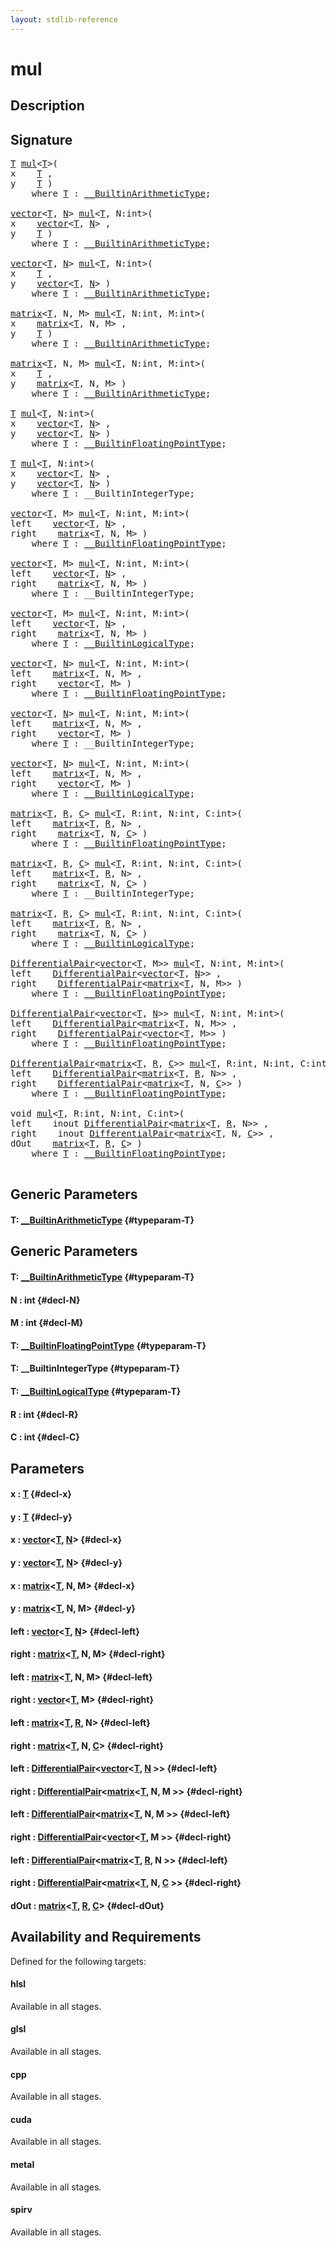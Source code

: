 ```yaml
---
layout: stdlib-reference
---
```


# mul

## Description





## Signature 

<pre>
<a href="/stdlib-reference/global-decls/mul#typeparam-T" class="code_type">T</a> <a href="/stdlib-reference/global-decls/mul">mul</a>&lt;<a href="/stdlib-reference/global-decls/mul#typeparam-T" class="code_type">T</a>&gt;(
x    <a href="/stdlib-reference/global-decls/mul#typeparam-T" class="code_type">T</a> ,
y    <a href="/stdlib-reference/global-decls/mul#typeparam-T" class="code_type">T</a> )
    <span class='code_keyword'>where</span> <a href="/stdlib-reference/global-decls/mul#typeparam-T" class="code_type">T</a> : <a href="/stdlib-reference/interfaces/BuiltinArithmeticType/index">__BuiltinArithmeticType</a>;

<a href="/stdlib-reference/types/vector/index">vector</a>&lt;<a href="/stdlib-reference/types/vector/index#typeparam-T" class="code_type">T</a>, <a href="/stdlib-reference/types/vector/index#decl-N" class="code_var">N</a>&gt; <a href="/stdlib-reference/global-decls/mul">mul</a>&lt;<a href="/stdlib-reference/global-decls/mul#typeparam-T" class="code_type">T</a>, N:int&gt;(
x    <a href="/stdlib-reference/types/vector/index">vector</a>&lt;<a href="/stdlib-reference/types/vector/index#typeparam-T" class="code_type">T</a>, <a href="/stdlib-reference/types/vector/index#decl-N" class="code_var">N</a>&gt; ,
y    <a href="/stdlib-reference/global-decls/mul#typeparam-T" class="code_type">T</a> )
    <span class='code_keyword'>where</span> <a href="/stdlib-reference/global-decls/mul#typeparam-T" class="code_type">T</a> : <a href="/stdlib-reference/interfaces/BuiltinArithmeticType/index">__BuiltinArithmeticType</a>;

<a href="/stdlib-reference/types/vector/index">vector</a>&lt;<a href="/stdlib-reference/types/vector/index#typeparam-T" class="code_type">T</a>, <a href="/stdlib-reference/types/vector/index#decl-N" class="code_var">N</a>&gt; <a href="/stdlib-reference/global-decls/mul">mul</a>&lt;<a href="/stdlib-reference/global-decls/mul#typeparam-T" class="code_type">T</a>, N:int&gt;(
x    <a href="/stdlib-reference/global-decls/mul#typeparam-T" class="code_type">T</a> ,
y    <a href="/stdlib-reference/types/vector/index">vector</a>&lt;<a href="/stdlib-reference/types/vector/index#typeparam-T" class="code_type">T</a>, <a href="/stdlib-reference/types/vector/index#decl-N" class="code_var">N</a>&gt; )
    <span class='code_keyword'>where</span> <a href="/stdlib-reference/global-decls/mul#typeparam-T" class="code_type">T</a> : <a href="/stdlib-reference/interfaces/BuiltinArithmeticType/index">__BuiltinArithmeticType</a>;

<a href="/stdlib-reference/types/matrix/index">matrix</a>&lt;<a href="/stdlib-reference/types/matrix/T" class="code_type">T</a>, N, M&gt; <a href="/stdlib-reference/global-decls/mul">mul</a>&lt;<a href="/stdlib-reference/global-decls/mul#typeparam-T" class="code_type">T</a>, N:int, M:int&gt;(
x    <a href="/stdlib-reference/types/matrix/index">matrix</a>&lt;<a href="/stdlib-reference/types/matrix/T" class="code_type">T</a>, N, M&gt; ,
y    <a href="/stdlib-reference/global-decls/mul#typeparam-T" class="code_type">T</a> )
    <span class='code_keyword'>where</span> <a href="/stdlib-reference/global-decls/mul#typeparam-T" class="code_type">T</a> : <a href="/stdlib-reference/interfaces/BuiltinArithmeticType/index">__BuiltinArithmeticType</a>;

<a href="/stdlib-reference/types/matrix/index">matrix</a>&lt;<a href="/stdlib-reference/types/matrix/T" class="code_type">T</a>, N, M&gt; <a href="/stdlib-reference/global-decls/mul">mul</a>&lt;<a href="/stdlib-reference/global-decls/mul#typeparam-T" class="code_type">T</a>, N:int, M:int&gt;(
x    <a href="/stdlib-reference/global-decls/mul#typeparam-T" class="code_type">T</a> ,
y    <a href="/stdlib-reference/types/matrix/index">matrix</a>&lt;<a href="/stdlib-reference/types/matrix/T" class="code_type">T</a>, N, M&gt; )
    <span class='code_keyword'>where</span> <a href="/stdlib-reference/global-decls/mul#typeparam-T" class="code_type">T</a> : <a href="/stdlib-reference/interfaces/BuiltinArithmeticType/index">__BuiltinArithmeticType</a>;

<a href="/stdlib-reference/global-decls/mul#typeparam-T" class="code_type">T</a> <a href="/stdlib-reference/global-decls/mul">mul</a>&lt;<a href="/stdlib-reference/global-decls/mul#typeparam-T" class="code_type">T</a>, N:int&gt;(
x    <a href="/stdlib-reference/types/vector/index">vector</a>&lt;<a href="/stdlib-reference/types/vector/index#typeparam-T" class="code_type">T</a>, <a href="/stdlib-reference/types/vector/index#decl-N" class="code_var">N</a>&gt; ,
y    <a href="/stdlib-reference/types/vector/index">vector</a>&lt;<a href="/stdlib-reference/types/vector/index#typeparam-T" class="code_type">T</a>, <a href="/stdlib-reference/types/vector/index#decl-N" class="code_var">N</a>&gt; )
    <span class='code_keyword'>where</span> <a href="/stdlib-reference/global-decls/mul#typeparam-T" class="code_type">T</a> : <a href="/stdlib-reference/interfaces/BuiltinFloatingPointType/index">__BuiltinFloatingPointType</a>;

<a href="/stdlib-reference/global-decls/mul#typeparam-T" class="code_type">T</a> <a href="/stdlib-reference/global-decls/mul">mul</a>&lt;<a href="/stdlib-reference/global-decls/mul#typeparam-T" class="code_type">T</a>, N:int&gt;(
x    <a href="/stdlib-reference/types/vector/index">vector</a>&lt;<a href="/stdlib-reference/types/vector/index#typeparam-T" class="code_type">T</a>, <a href="/stdlib-reference/types/vector/index#decl-N" class="code_var">N</a>&gt; ,
y    <a href="/stdlib-reference/types/vector/index">vector</a>&lt;<a href="/stdlib-reference/types/vector/index#typeparam-T" class="code_type">T</a>, <a href="/stdlib-reference/types/vector/index#decl-N" class="code_var">N</a>&gt; )
    <span class='code_keyword'>where</span> <a href="/stdlib-reference/global-decls/mul#typeparam-T" class="code_type">T</a> : __BuiltinIntegerType;

<a href="/stdlib-reference/types/vector/index">vector</a>&lt;<a href="/stdlib-reference/types/vector/index#typeparam-T" class="code_type">T</a>, M&gt; <a href="/stdlib-reference/global-decls/mul">mul</a>&lt;<a href="/stdlib-reference/global-decls/mul#typeparam-T" class="code_type">T</a>, N:int, M:int&gt;(
left    <a href="/stdlib-reference/types/vector/index">vector</a>&lt;<a href="/stdlib-reference/types/vector/index#typeparam-T" class="code_type">T</a>, <a href="/stdlib-reference/types/vector/index#decl-N" class="code_var">N</a>&gt; ,
right    <a href="/stdlib-reference/types/matrix/index">matrix</a>&lt;<a href="/stdlib-reference/types/matrix/T" class="code_type">T</a>, N, M&gt; )
    <span class='code_keyword'>where</span> <a href="/stdlib-reference/global-decls/mul#typeparam-T" class="code_type">T</a> : <a href="/stdlib-reference/interfaces/BuiltinFloatingPointType/index">__BuiltinFloatingPointType</a>;

<a href="/stdlib-reference/types/vector/index">vector</a>&lt;<a href="/stdlib-reference/types/vector/index#typeparam-T" class="code_type">T</a>, M&gt; <a href="/stdlib-reference/global-decls/mul">mul</a>&lt;<a href="/stdlib-reference/global-decls/mul#typeparam-T" class="code_type">T</a>, N:int, M:int&gt;(
left    <a href="/stdlib-reference/types/vector/index">vector</a>&lt;<a href="/stdlib-reference/types/vector/index#typeparam-T" class="code_type">T</a>, <a href="/stdlib-reference/types/vector/index#decl-N" class="code_var">N</a>&gt; ,
right    <a href="/stdlib-reference/types/matrix/index">matrix</a>&lt;<a href="/stdlib-reference/types/matrix/T" class="code_type">T</a>, N, M&gt; )
    <span class='code_keyword'>where</span> <a href="/stdlib-reference/global-decls/mul#typeparam-T" class="code_type">T</a> : __BuiltinIntegerType;

<a href="/stdlib-reference/types/vector/index">vector</a>&lt;<a href="/stdlib-reference/types/vector/index#typeparam-T" class="code_type">T</a>, M&gt; <a href="/stdlib-reference/global-decls/mul">mul</a>&lt;<a href="/stdlib-reference/global-decls/mul#typeparam-T" class="code_type">T</a>, N:int, M:int&gt;(
left    <a href="/stdlib-reference/types/vector/index">vector</a>&lt;<a href="/stdlib-reference/types/vector/index#typeparam-T" class="code_type">T</a>, <a href="/stdlib-reference/types/vector/index#decl-N" class="code_var">N</a>&gt; ,
right    <a href="/stdlib-reference/types/matrix/index">matrix</a>&lt;<a href="/stdlib-reference/types/matrix/T" class="code_type">T</a>, N, M&gt; )
    <span class='code_keyword'>where</span> <a href="/stdlib-reference/global-decls/mul#typeparam-T" class="code_type">T</a> : <a href="/stdlib-reference/interfaces/BuiltinLogicalType/index">__BuiltinLogicalType</a>;

<a href="/stdlib-reference/types/vector/index">vector</a>&lt;<a href="/stdlib-reference/types/vector/index#typeparam-T" class="code_type">T</a>, <a href="/stdlib-reference/types/vector/index#decl-N" class="code_var">N</a>&gt; <a href="/stdlib-reference/global-decls/mul">mul</a>&lt;<a href="/stdlib-reference/global-decls/mul#typeparam-T" class="code_type">T</a>, N:int, M:int&gt;(
left    <a href="/stdlib-reference/types/matrix/index">matrix</a>&lt;<a href="/stdlib-reference/types/matrix/T" class="code_type">T</a>, N, M&gt; ,
right    <a href="/stdlib-reference/types/vector/index">vector</a>&lt;<a href="/stdlib-reference/types/vector/index#typeparam-T" class="code_type">T</a>, M&gt; )
    <span class='code_keyword'>where</span> <a href="/stdlib-reference/global-decls/mul#typeparam-T" class="code_type">T</a> : <a href="/stdlib-reference/interfaces/BuiltinFloatingPointType/index">__BuiltinFloatingPointType</a>;

<a href="/stdlib-reference/types/vector/index">vector</a>&lt;<a href="/stdlib-reference/types/vector/index#typeparam-T" class="code_type">T</a>, <a href="/stdlib-reference/types/vector/index#decl-N" class="code_var">N</a>&gt; <a href="/stdlib-reference/global-decls/mul">mul</a>&lt;<a href="/stdlib-reference/global-decls/mul#typeparam-T" class="code_type">T</a>, N:int, M:int&gt;(
left    <a href="/stdlib-reference/types/matrix/index">matrix</a>&lt;<a href="/stdlib-reference/types/matrix/T" class="code_type">T</a>, N, M&gt; ,
right    <a href="/stdlib-reference/types/vector/index">vector</a>&lt;<a href="/stdlib-reference/types/vector/index#typeparam-T" class="code_type">T</a>, M&gt; )
    <span class='code_keyword'>where</span> <a href="/stdlib-reference/global-decls/mul#typeparam-T" class="code_type">T</a> : __BuiltinIntegerType;

<a href="/stdlib-reference/types/vector/index">vector</a>&lt;<a href="/stdlib-reference/types/vector/index#typeparam-T" class="code_type">T</a>, <a href="/stdlib-reference/types/vector/index#decl-N" class="code_var">N</a>&gt; <a href="/stdlib-reference/global-decls/mul">mul</a>&lt;<a href="/stdlib-reference/global-decls/mul#typeparam-T" class="code_type">T</a>, N:int, M:int&gt;(
left    <a href="/stdlib-reference/types/matrix/index">matrix</a>&lt;<a href="/stdlib-reference/types/matrix/T" class="code_type">T</a>, N, M&gt; ,
right    <a href="/stdlib-reference/types/vector/index">vector</a>&lt;<a href="/stdlib-reference/types/vector/index#typeparam-T" class="code_type">T</a>, M&gt; )
    <span class='code_keyword'>where</span> <a href="/stdlib-reference/global-decls/mul#typeparam-T" class="code_type">T</a> : <a href="/stdlib-reference/interfaces/BuiltinLogicalType/index">__BuiltinLogicalType</a>;

<a href="/stdlib-reference/types/matrix/index">matrix</a>&lt;<a href="/stdlib-reference/types/matrix/T" class="code_type">T</a>, <a href="/stdlib-reference/types/matrix/index#decl-R" class="code_var">R</a>, <a href="/stdlib-reference/types/matrix/index#decl-C" class="code_var">C</a>&gt; <a href="/stdlib-reference/global-decls/mul">mul</a>&lt;<a href="/stdlib-reference/global-decls/mul#typeparam-T" class="code_type">T</a>, R:int, N:int, C:int&gt;(
left    <a href="/stdlib-reference/types/matrix/index">matrix</a>&lt;<a href="/stdlib-reference/types/matrix/T" class="code_type">T</a>, <a href="/stdlib-reference/types/matrix/index#decl-R" class="code_var">R</a>, N&gt; ,
right    <a href="/stdlib-reference/types/matrix/index">matrix</a>&lt;<a href="/stdlib-reference/types/matrix/T" class="code_type">T</a>, N, <a href="/stdlib-reference/types/matrix/index#decl-C" class="code_var">C</a>&gt; )
    <span class='code_keyword'>where</span> <a href="/stdlib-reference/global-decls/mul#typeparam-T" class="code_type">T</a> : <a href="/stdlib-reference/interfaces/BuiltinFloatingPointType/index">__BuiltinFloatingPointType</a>;

<a href="/stdlib-reference/types/matrix/index">matrix</a>&lt;<a href="/stdlib-reference/types/matrix/T" class="code_type">T</a>, <a href="/stdlib-reference/types/matrix/index#decl-R" class="code_var">R</a>, <a href="/stdlib-reference/types/matrix/index#decl-C" class="code_var">C</a>&gt; <a href="/stdlib-reference/global-decls/mul">mul</a>&lt;<a href="/stdlib-reference/global-decls/mul#typeparam-T" class="code_type">T</a>, R:int, N:int, C:int&gt;(
left    <a href="/stdlib-reference/types/matrix/index">matrix</a>&lt;<a href="/stdlib-reference/types/matrix/T" class="code_type">T</a>, <a href="/stdlib-reference/types/matrix/index#decl-R" class="code_var">R</a>, N&gt; ,
right    <a href="/stdlib-reference/types/matrix/index">matrix</a>&lt;<a href="/stdlib-reference/types/matrix/T" class="code_type">T</a>, N, <a href="/stdlib-reference/types/matrix/index#decl-C" class="code_var">C</a>&gt; )
    <span class='code_keyword'>where</span> <a href="/stdlib-reference/global-decls/mul#typeparam-T" class="code_type">T</a> : __BuiltinIntegerType;

<a href="/stdlib-reference/types/matrix/index">matrix</a>&lt;<a href="/stdlib-reference/types/matrix/T" class="code_type">T</a>, <a href="/stdlib-reference/types/matrix/index#decl-R" class="code_var">R</a>, <a href="/stdlib-reference/types/matrix/index#decl-C" class="code_var">C</a>&gt; <a href="/stdlib-reference/global-decls/mul">mul</a>&lt;<a href="/stdlib-reference/global-decls/mul#typeparam-T" class="code_type">T</a>, R:int, N:int, C:int&gt;(
left    <a href="/stdlib-reference/types/matrix/index">matrix</a>&lt;<a href="/stdlib-reference/types/matrix/T" class="code_type">T</a>, <a href="/stdlib-reference/types/matrix/index#decl-R" class="code_var">R</a>, N&gt; ,
right    <a href="/stdlib-reference/types/matrix/index">matrix</a>&lt;<a href="/stdlib-reference/types/matrix/T" class="code_type">T</a>, N, <a href="/stdlib-reference/types/matrix/index#decl-C" class="code_var">C</a>&gt; )
    <span class='code_keyword'>where</span> <a href="/stdlib-reference/global-decls/mul#typeparam-T" class="code_type">T</a> : <a href="/stdlib-reference/interfaces/BuiltinLogicalType/index">__BuiltinLogicalType</a>;

<a href="/stdlib-reference/types/DifferentialPair/index">DifferentialPair</a>&lt;<a href="/stdlib-reference/types/vector/index" class="code_type">vector</a>&lt;<a href="/stdlib-reference/types/vector/index#typeparam-T" class="code_type">T</a>, M&gt;&gt; <a href="/stdlib-reference/global-decls/mul">mul</a>&lt;<a href="/stdlib-reference/global-decls/mul#typeparam-T" class="code_type">T</a>, N:int, M:int&gt;(
left    <a href="/stdlib-reference/types/DifferentialPair/index">DifferentialPair</a>&lt;<a href="/stdlib-reference/types/vector/index" class="code_type">vector</a>&lt;<a href="/stdlib-reference/types/vector/index#typeparam-T" class="code_type">T</a>, <a href="/stdlib-reference/types/vector/index#decl-N" class="code_var">N</a>&gt;&gt; ,
right    <a href="/stdlib-reference/types/DifferentialPair/index">DifferentialPair</a>&lt;<a href="/stdlib-reference/types/matrix/index" class="code_type">matrix</a>&lt;<a href="/stdlib-reference/types/matrix/T" class="code_type">T</a>, N, M&gt;&gt; )
    <span class='code_keyword'>where</span> <a href="/stdlib-reference/global-decls/mul#typeparam-T" class="code_type">T</a> : <a href="/stdlib-reference/interfaces/BuiltinFloatingPointType/index">__BuiltinFloatingPointType</a>;

<a href="/stdlib-reference/types/DifferentialPair/index">DifferentialPair</a>&lt;<a href="/stdlib-reference/types/vector/index" class="code_type">vector</a>&lt;<a href="/stdlib-reference/types/vector/index#typeparam-T" class="code_type">T</a>, <a href="/stdlib-reference/types/vector/index#decl-N" class="code_var">N</a>&gt;&gt; <a href="/stdlib-reference/global-decls/mul">mul</a>&lt;<a href="/stdlib-reference/global-decls/mul#typeparam-T" class="code_type">T</a>, N:int, M:int&gt;(
left    <a href="/stdlib-reference/types/DifferentialPair/index">DifferentialPair</a>&lt;<a href="/stdlib-reference/types/matrix/index" class="code_type">matrix</a>&lt;<a href="/stdlib-reference/types/matrix/T" class="code_type">T</a>, N, M&gt;&gt; ,
right    <a href="/stdlib-reference/types/DifferentialPair/index">DifferentialPair</a>&lt;<a href="/stdlib-reference/types/vector/index" class="code_type">vector</a>&lt;<a href="/stdlib-reference/types/vector/index#typeparam-T" class="code_type">T</a>, M&gt;&gt; )
    <span class='code_keyword'>where</span> <a href="/stdlib-reference/global-decls/mul#typeparam-T" class="code_type">T</a> : <a href="/stdlib-reference/interfaces/BuiltinFloatingPointType/index">__BuiltinFloatingPointType</a>;

<a href="/stdlib-reference/types/DifferentialPair/index">DifferentialPair</a>&lt;<a href="/stdlib-reference/types/matrix/index" class="code_type">matrix</a>&lt;<a href="/stdlib-reference/types/matrix/T" class="code_type">T</a>, <a href="/stdlib-reference/types/matrix/index#decl-R" class="code_var">R</a>, <a href="/stdlib-reference/types/matrix/index#decl-C" class="code_var">C</a>&gt;&gt; <a href="/stdlib-reference/global-decls/mul">mul</a>&lt;<a href="/stdlib-reference/global-decls/mul#typeparam-T" class="code_type">T</a>, R:int, N:int, C:int&gt;(
left    <a href="/stdlib-reference/types/DifferentialPair/index">DifferentialPair</a>&lt;<a href="/stdlib-reference/types/matrix/index" class="code_type">matrix</a>&lt;<a href="/stdlib-reference/types/matrix/T" class="code_type">T</a>, <a href="/stdlib-reference/types/matrix/index#decl-R" class="code_var">R</a>, N&gt;&gt; ,
right    <a href="/stdlib-reference/types/DifferentialPair/index">DifferentialPair</a>&lt;<a href="/stdlib-reference/types/matrix/index" class="code_type">matrix</a>&lt;<a href="/stdlib-reference/types/matrix/T" class="code_type">T</a>, N, <a href="/stdlib-reference/types/matrix/index#decl-C" class="code_var">C</a>&gt;&gt; )
    <span class='code_keyword'>where</span> <a href="/stdlib-reference/global-decls/mul#typeparam-T" class="code_type">T</a> : <a href="/stdlib-reference/interfaces/BuiltinFloatingPointType/index">__BuiltinFloatingPointType</a>;

void <a href="/stdlib-reference/global-decls/mul">mul</a>&lt;<a href="/stdlib-reference/global-decls/mul#typeparam-T" class="code_type">T</a>, R:int, N:int, C:int&gt;(
left    inout <a href="/stdlib-reference/types/DifferentialPair/index">DifferentialPair</a>&lt;<a href="/stdlib-reference/types/matrix/index" class="code_type">matrix</a>&lt;<a href="/stdlib-reference/types/matrix/T" class="code_type">T</a>, <a href="/stdlib-reference/types/matrix/index#decl-R" class="code_var">R</a>, N&gt;&gt; ,
right    inout <a href="/stdlib-reference/types/DifferentialPair/index">DifferentialPair</a>&lt;<a href="/stdlib-reference/types/matrix/index" class="code_type">matrix</a>&lt;<a href="/stdlib-reference/types/matrix/T" class="code_type">T</a>, N, <a href="/stdlib-reference/types/matrix/index#decl-C" class="code_var">C</a>&gt;&gt; ,
dOut    <a href="/stdlib-reference/types/matrix/index">matrix</a>&lt;<a href="/stdlib-reference/types/matrix/T" class="code_type">T</a>, <a href="/stdlib-reference/types/matrix/index#decl-R" class="code_var">R</a>, <a href="/stdlib-reference/types/matrix/index#decl-C" class="code_var">C</a>&gt; )
    <span class='code_keyword'>where</span> <a href="/stdlib-reference/global-decls/mul#typeparam-T" class="code_type">T</a> : <a href="/stdlib-reference/interfaces/BuiltinFloatingPointType/index">__BuiltinFloatingPointType</a>;

</pre>

## Generic Parameters

#### T: [\_\_BuiltinArithmeticType](/stdlib-reference/interfaces/BuiltinArithmeticType/index) {#typeparam-T}

## Generic Parameters

#### T: [\_\_BuiltinArithmeticType](/stdlib-reference/interfaces/BuiltinArithmeticType/index) {#typeparam-T}
#### N  : int {#decl-N}
#### M  : int {#decl-M}
#### T: [\_\_BuiltinFloatingPointType](/stdlib-reference/interfaces/BuiltinFloatingPointType/index) {#typeparam-T}
#### T: \_\_BuiltinIntegerType {#typeparam-T}
#### T: [\_\_BuiltinLogicalType](/stdlib-reference/interfaces/BuiltinLogicalType/index) {#typeparam-T}
#### R  : int {#decl-R}
#### C  : int {#decl-C}

## Parameters

#### x  : [T](/stdlib-reference/global-decls/mul#typeparam-T) {#decl-x}
#### y  : [T](/stdlib-reference/global-decls/mul#typeparam-T) {#decl-y}
#### x  : [vector](/stdlib-reference/types/vector/index)\<[T](/stdlib-reference/types/vector/index#typeparam-T), [N](/stdlib-reference/types/vector/index#decl-N)\> {#decl-x}
#### y  : [vector](/stdlib-reference/types/vector/index)\<[T](/stdlib-reference/types/vector/index#typeparam-T), [N](/stdlib-reference/types/vector/index#decl-N)\> {#decl-y}
#### x  : [matrix](/stdlib-reference/types/matrix/index)\<[T](/stdlib-reference/types/matrix/T), N, M\> {#decl-x}
#### y  : [matrix](/stdlib-reference/types/matrix/index)\<[T](/stdlib-reference/types/matrix/T), N, M\> {#decl-y}
#### left  : [vector](/stdlib-reference/types/vector/index)\<[T](/stdlib-reference/types/vector/index#typeparam-T), [N](/stdlib-reference/types/vector/index#decl-N)\> {#decl-left}
#### right  : [matrix](/stdlib-reference/types/matrix/index)\<[T](/stdlib-reference/types/matrix/T), N, M\> {#decl-right}
#### left  : [matrix](/stdlib-reference/types/matrix/index)\<[T](/stdlib-reference/types/matrix/T), N, M\> {#decl-left}
#### right  : [vector](/stdlib-reference/types/vector/index)\<[T](/stdlib-reference/types/vector/index#typeparam-T), M\> {#decl-right}
#### left  : [matrix](/stdlib-reference/types/matrix/index)\<[T](/stdlib-reference/types/matrix/T), [R](/stdlib-reference/types/matrix/index#decl-R), N\> {#decl-left}
#### right  : [matrix](/stdlib-reference/types/matrix/index)\<[T](/stdlib-reference/types/matrix/T), N, [C](/stdlib-reference/types/matrix/index#decl-C)\> {#decl-right}
#### left  : [DifferentialPair](/stdlib-reference/types/DifferentialPair/index)\<[vector](/stdlib-reference/types/vector/index)\<[T](/stdlib-reference/types/vector/index#typeparam-T), [N](/stdlib-reference/types/vector/index#decl-N) \>\> {#decl-left}
#### right  : [DifferentialPair](/stdlib-reference/types/DifferentialPair/index)\<[matrix](/stdlib-reference/types/matrix/index)\<[T](/stdlib-reference/types/matrix/T), N, M \>\> {#decl-right}
#### left  : [DifferentialPair](/stdlib-reference/types/DifferentialPair/index)\<[matrix](/stdlib-reference/types/matrix/index)\<[T](/stdlib-reference/types/matrix/T), N, M \>\> {#decl-left}
#### right  : [DifferentialPair](/stdlib-reference/types/DifferentialPair/index)\<[vector](/stdlib-reference/types/vector/index)\<[T](/stdlib-reference/types/vector/index#typeparam-T), M \>\> {#decl-right}
#### left  : [DifferentialPair](/stdlib-reference/types/DifferentialPair/index)\<[matrix](/stdlib-reference/types/matrix/index)\<[T](/stdlib-reference/types/matrix/T), [R](/stdlib-reference/types/matrix/index#decl-R), N \>\> {#decl-left}
#### right  : [DifferentialPair](/stdlib-reference/types/DifferentialPair/index)\<[matrix](/stdlib-reference/types/matrix/index)\<[T](/stdlib-reference/types/matrix/T), N, [C](/stdlib-reference/types/matrix/index#decl-C) \>\> {#decl-right}
#### dOut  : [matrix](/stdlib-reference/types/matrix/index)\<[T](/stdlib-reference/types/matrix/T), [R](/stdlib-reference/types/matrix/index#decl-R), [C](/stdlib-reference/types/matrix/index#decl-C)\> {#decl-dOut}

## Availability and Requirements

Defined for the following targets:

#### hlsl
Available in all stages.

#### glsl
Available in all stages.

#### cpp
Available in all stages.

#### cuda
Available in all stages.

#### metal
Available in all stages.

#### spirv
Available in all stages.



